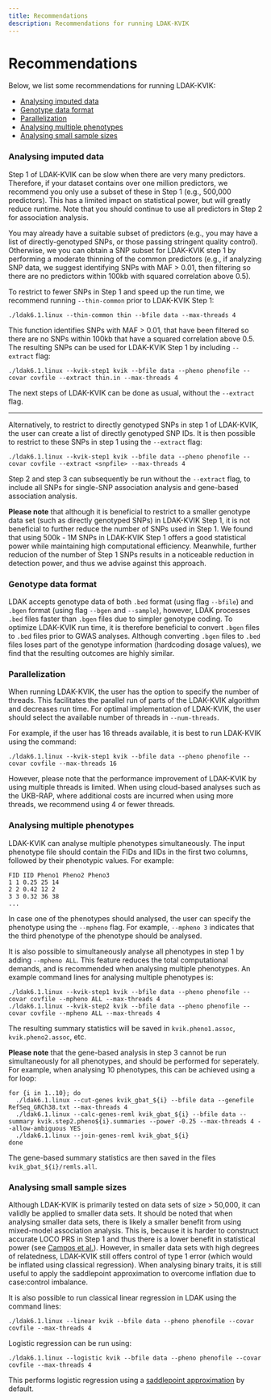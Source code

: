 ```yaml
---
title: Recommendations
description: Recommendations for running LDAK-KVIK
---
```


# Recommendations

Below, we list some recommendations for running LDAK-KVIK:


- [Analysing imputed data](#analysing-imputed-data)  
- [Genotype data format](#genotype-data-format)  
- [Parallelization](#parallelization)  
- [Analysing multiple phenotypes](#analysing-multiple-phenotypes)  
- [Analysing small sample sizes](#analysing-small-sample-sizes)  

### Analysing imputed data

Step 1 of LDAK-KVIK can be slow when there are very many predictors. Therefore, if your dataset contains over one million predictors, we recommend you only use a subset of these in Step 1 (e.g., 500,000 predictors). This has a limited impact on statistical power, but will greatly reduce runtime. Note that you should continue to use all predictors in Step 2 for association analysis.

You may already have a suitable subset of predictors (e.g., you may have a list of directly-genotyped SNPs, or those passing stringent quality control). Otherwise, we you can obtain a SNP subset for LDAK-KVIK step 1 by performing a moderate thinning of the common predictors (e.g., if analyzing SNP data, we suggest identifying SNPs with MAF > 0.01, then filtering so there are no predictors within 100kb with squared correlation above 0.5).

To restrict to fewer SNPs in Step 1 and speed up the run time, we recommend running `--thin-common` prior to LDAK-KVIK Step 1:

```
./ldak6.1.linux --thin-common thin --bfile data --max-threads 4
```
This function identifies SNPs with MAF > 0.01, that have been filtered so there are no SNPs within 100kb that have a squared correlation above 0.5. The resulting SNPs can be used for LDAK-KVIK Step 1 by including `--extract` flag:
```
./ldak6.1.linux --kvik-step1 kvik --bfile data --pheno phenofile --covar covfile --extract thin.in --max-threads 4
```
The next steps of LDAK-KVIK can be done as usual, without the `--extract` flag.

---

Alternatively, to restrict to directly genotyped SNPs in step 1 of LDAK-KVIK, the user can create a list of directly genotyped SNP IDs. It is then possible to restrict to these SNPs in step 1 using the `--extract` flag:
```
./ldak6.1.linux --kvik-step1 kvik --bfile data --pheno phenofile --covar covfile --extract <snpfile> --max-threads 4
```

Step 2 and step 3 can subsequently be run without the `--extract` flag, to include all SNPs for single-SNP association analysis and gene-based association analysis.

**Please note** that although it is beneficial to restrict to a smaller genotype data set (such as directly genotyped SNPs) in LDAK-KVIK Step 1, it is not beneficial to further reduce the number of SNPs used in Step 1. We found that using 500k - 1M SNPs in LDAK-KVIK Step 1 offers a good statistical power while maintaining high computational efficiency.  Meanwhile, further reducion of the number of Step 1 SNPs results in a noticeable reduction in detection power, and thus we advise against this approach.

### Genotype data format

LDAK accepts genotype data of both `.bed` format (using flag `--bfile`) and `.bgen` format (using flag `--bgen` and `--sample`), however, LDAK processes `.bed` files faster than `.bgen` files due to simpler genotype coding. To optimize LDAK-KVIK run time, it is therefore beneficial to convert `.bgen` files to `.bed` files prior to GWAS analyses. Although converting `.bgen` files to `.bed` files loses part of the genotype information (hardcoding dosage values), we find that the resulting outcomes are highly similar. 

### Parallelization

When running LDAK-KVIK, the user has the option to specify the number of threads. This facilitates the parallel run of parts of the LDAK-KVIK algorithm and decreases run time. For optimal implementation of LDAK-KVIK, the user should select the available number of threads in `--num-threads`.

For example, if the user has 16 threads available, it is best to run LDAK-KVIK using the command:
```
./ldak6.1.linux --kvik-step1 kvik --bfile data --pheno phenofile --covar covfile --max-threads 16
```

However, please note that the performance improvement of LDAK-KVIK by using multiple threads is limited. When using cloud-based analyses such as the UKB-RAP, where additional costs are incurred when using more threads, we recommend using 4 or fewer threads.

### Analysing multiple phenotypes

LDAK-KVIK can analyse multiple phenotypes simultaneously. The input phenotype file should contain the FIDs and IIDs in the first two columns, followed by their phenotypic values. For example:
```
FID IID Pheno1 Pheno2 Pheno3
1 1 0.25 25 14
2 2 0.42 12 2
3 3 0.32 36 38
...
```

In case one of the phenotypes should analysed, the user can specify the phenotype using the `--mpheno` flag. For example, `--mpheno 3` indicates that the third phenotype of the phenotype should be analysed.

It is also possible to simultaneously analyse all phenotypes in step 1 by adding `--mpheno ALL`. This feature reduces the total computational demands, and is recommended when analysing multiple phenotypes. An example command lines for analysing multiple phenotypes is:

```
./ldak6.1.linux --kvik-step1 kvik --bfile data --pheno phenofile --covar covfile --mpheno ALL --max-threads 4
./ldak6.1.linux --kvik-step2 kvik --bfile data --pheno phenofile --covar covfile --mpheno ALL --max-threads 4
```
The resulting summary statistics will be saved in `kvik.pheno1.assoc`, `kvik.pheno2.assoc`, etc.

**Please note** that the gene-based analysis in step 3 cannot be run simultaneously for all phenotypes, and should be performed for seperately. For example, when analysing 10 phenotypes, this can be achieved using a for loop:

```
for {i in 1..10}; do
  ./ldak6.1.linux --cut-genes kvik_gbat_${i} --bfile data --genefile RefSeq_GRCh38.txt --max-threads 4
  ./ldak6.1.linux --calc-genes-reml kvik_gbat_${i} --bfile data --summary kvik.step2.pheno${i}.summaries --power -0.25 --max-threads 4 --allow-ambiguous YES
  ./ldak6.1.linux --join-genes-reml kvik_gbat_${i}
done
```
The gene-based summary statistics are then saved in the files `kvik_gbat_${i}/remls.all`.

### Analysing small sample sizes

Although LDAK-KVIK is primarily tested on data sets of size > 50,000, it can validly be applied to smaller data sets. It should be noted that when analysing smaller data sets, there is likely a smaller benefit from using mixed-model association analysis. This is, because it is harder to construct accurate LOCO PRS in Step 1 and thus there is a lower benefit in statistical power (see [Campos et al.](https://www.nature.com/articles/s41588-023-01500-0)). However, in smaller data sets with high degrees of relatedness, LDAK-KVIK still offers control of type 1 error (which would be inflated using classical regression). When analysing binary traits, it is still useful to apply the saddlepoint approximation to overcome inflation due to case:control imbalance. 

It is also possible to run classical linear regression in LDAK using the command lines:

```
./ldak6.1.linux --linear kvik --bfile data --pheno phenofile --covar covfile --max-threads 4
```

Logistic regression can be run using:

```
./ldak6.1.linux --logistic kvik --bfile data --pheno phenofile --covar covfile --max-threads 4
```
This performs logistic regression using a [saddlepoint approximation](/docs/assoc/spa) by default.

